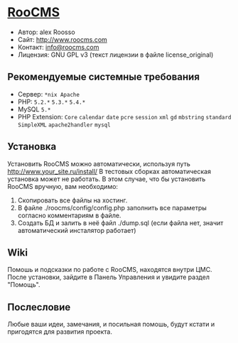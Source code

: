 [RooCMS](http://www.roocms.com)
========
- Автор:	alex Roosso
- Сайт:		http://www.roocms.com
- Контакт:	info@roocms.com
- Лицензия:	GNU GPL v3 (текст лицензии в файле license_original)

Рекомендуемые системные требования
----------------------------------
 - Сервер:	`*nix Apache`
 - PHP:		`5.2.*` `5.3.*` `5.4.*`
 - MySQL	`5.*`
 - PHP Extension: 
	`Core`
	`calendar`
	`date`
	`pcre`
	`session`
	`xml`
	`gd`
	`mbstring`
	`standard`
	`SimpleXML`
	`apache2handler`
	`mysql`

Установка
--------------
Установить RooCMS можно автоматически, используя путь http://www.your_site.ru/install/
В тестовых сборках автоматическая установка может не работать. В этом случае, что бы установить RooCMS вручную, вам необходимо:
 1. Cкопировать все файлы на хостинг.
 2. В файле ./roocms/config/config.php заполнить все параметры согласно комментариям в файле.
 3. Создать БД и залить в неё файл ./dump.sql (если файла нет, значит автоматический инсталятор работает)

Wiki
--------------
Помошь и подсказки по работе с RooCMS, находятся внутри ЦМС. После установки, зайдите в Панель Управления и увидите раздел "Помощь".

Послесловие
--------------
Любые ваши идеи, замечания, и посильная помошь, будут кстати и пригодятся для развития проекта.